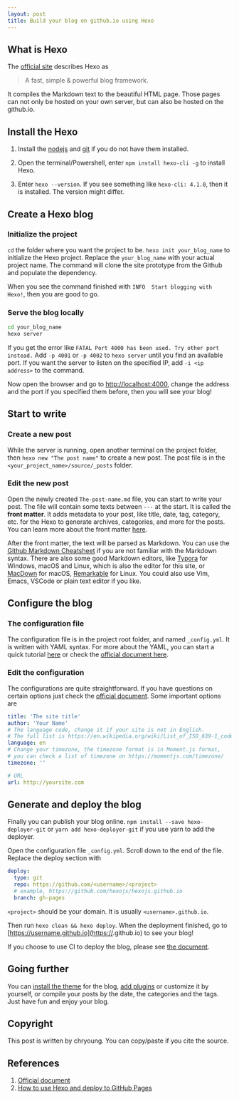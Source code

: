 ```yaml
---
layout: post
title: Build your blog on github.io using Hexo
---
```


## What is Hexo

The [official site](https://hexo.io/) describes Hexo as

> A fast, simple & powerful blog framework.

It compiles the Markdown text to the beautiful HTML page. Those pages can not only be hosted on your own server, but can also be hosted on the github.io.

## Install the Hexo

1. Install the [nodejs](https://nodejs.org/en/) and [git](https://git-scm.com/) if you do not have them installed.

2. Open the terminal/Powershell, enter `npm install hexo-cli -g` to install Hexo.

3. Enter `hexo --version`. If you see something like `hexo-cli: 4.1.0`, then it is installed. The version might differ.

## Create a Hexo blog

### Initialize the project

`cd` the folder where you want the project to be. `hexo init your_blog_name` to initialize the Hexo project. Replace the `your_blog_name` with your actual project name. The command will clone the site prototype from the Github and populate the dependency.

When you see the command finished with `INFO  Start blogging with Hexo!`, then you are good to go.

### Serve the blog locally

```bash
cd your_blog_name
hexo server
```

If you get the error like `FATAL Port 4000 has been used. Try other port instead.` Add `-p 4001` or `-p 4002` to `hexo server` until you find an available port. If you want the server to listen on the specified IP, add `-i <ip address>` to the command.

Now open the browser and go to [http://localhost:4000](http://localhost:4000), change the address and the port if you specified them before, then you will see your blog!

## Start to write

### Create a new post

While the server is running, open another terminal on the project folder, then `hexo new "The post name"` to create a new post. The post file is in the `<your_project_name>/source/_posts` folder.

### Edit the new post

Open the newly created `The-post-name.md` file, you can start to write your post. The file will contain some texts between `---` at the start. It is called the **front matter**. It adds metadata to your post, like title, date, tag, category, etc. for the Hexo to generate archives, categories, and more for the posts. You can learn more about the front matter [here](https://hexo.io/docs/front-matter.html).

After the front matter, the text will be parsed as Markdown. You can use the [Github Markdown Cheatsheet](https://github.com/adam-p/Markdown-here/wiki/Markdown-Cheatsheet) if you are not familiar with the Markdown syntax. There are also some good Markdown editors, like [Typora](https://typora.io/) for Windows, macOS and Linux, which is also the editor for this site, or [MacDown](https://macdown.uranusjr.com/) for macOS, [Remarkable](https://remarkableapp.github.io/linux.html) for Linux. You could also use Vim, Emacs, VSCode or plain text editor if you like.

## Configure the blog

### The configuration file

The configuration file is in the project root folder, and named `_config.yml`. It is written with YAML syntax. For more about the YAML, you can start a quick tutorial [here](https://docs.ansible.com/ansible/latest/reference_appendices/YAMLSyntax.html) or check the [official document here](https://yaml.org/spec/1.2/spec.html).

### Edit the configuration

The configurations are quite straightforward. If you have questions on certain options just check the [official document](https://hexo.io/docs/configuration). Some important options are

```yaml
title: 'The site title'
author: 'Your Name'
# The language code, change it if your site is not in English.
# The full list is https://en.wikipedia.org/wiki/List_of_ISO_639-1_codes
language: en
# Change your timezone, the timezone format is in Moment.js format,
# you can check a list of timezone on https://momentjs.com/timezone/
timezone: ''

# URL
url: http://yoursite.com
```

## Generate and deploy the blog

Finally you can publish your blog online. `npm install --save hexo-deployer-git` or `yarn add hexo-deployer-git` if you use yarn to add the deployer. 

Open the configuration file `_config.yml`. Scroll down to the end of the file. Replace the deploy section with

```yaml
deploy:
  type: git
  repo: https://github.com/<username>/<project>
  # example, https://github.com/hexojs/hexojs.github.io
  branch: gh-pages
```

`<project>` should be your domain. It is usually `<username>.github.io`.

Then run `hexo clean && hexo deploy`. When the deployment finished, go to [https://username.github.io](https://<username>.github.io) to see your blog!

If you choose to use CI to deploy the blog, please see [the document](https://hexo.io/docs/github-pages).

## Going further

You can [install the theme](https://hexo.io/docs/themes) for the blog, [add plugins](https://hexo.io/docs/plugins) or customize it by yourself, or compile your posts by the date, the categories and the tags. Just have fun and enjoy your blog.

## Copyright

This post is written by chryoung. You can copy/paste if you cite the source.

## References

1. [Official document](https://hexo.io/docs/)
2. [How to use Hexo and deploy to GitHub Pages](https://gist.github.com/btfak/18938572f5df000ebe06fbd1872e4e39)
